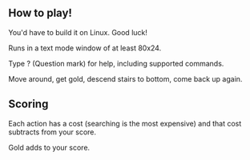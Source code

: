 
## How to play!

You'd have to build it on Linux.  Good luck!

Runs in a text mode window of at least 80x24.

Type ? (Question mark) for help, including supported commands.

Move around, get gold, descend stairs to bottom, come back up again.

## Scoring

Each action has a cost (searching is the most expensive) and that cost
subtracts from your score.

Gold adds to your score.
